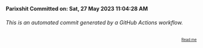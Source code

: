 **Parixshit Committed on: Sat, 27 May 2023 11:04:28 AM** <!-- f46232cc-b476-41df-a866-2d2758cd9303 -->

###### This is an automated commit generated by a GitHub Actions workflow.

<div align="right"><sub><sup><a href="https://github.com/Parixshit/AutoCommit.git">Read me</a></sup></sub></div>
